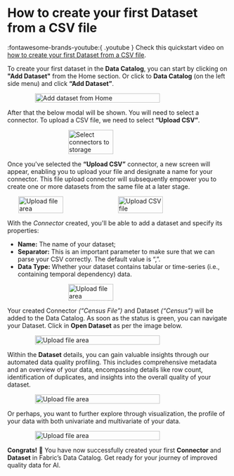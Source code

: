 # How to create your first Dataset from a CSV file

:fontawesome-brands-youtube:{ .youtube }
Check this quickstart video on <a href="https://youtu.be/1zYreRKsNGE"><u>how to create your first Dataset from a CSV file</u></a>.

To create your first dataset in the **Data Catalog**, you can start by clicking on **"Add Dataset"** from the Home section.
Or click to **Data Catalog** (on the left side menu) and click **“Add Dataset”**.

<div style="display: flex; justify-content: center;align-items: center;">
    <img src="/assets/quickstart/upload_csv/welcome_add_dataset.png" alt="Add dataset from Home" style="width: 75%;">
</div>

After that the below modal will be shown. You will need to select a connector. To upload a CSV file, we need to select **“Upload CSV”**.

<div style="display: flex; justify-content: center;align-items: center;">
    <img src="/assets/quickstart/upload_csv/data_catalog_connectors.png" alt="Select connectors to storage" style="width: 45%;">
</div>

Once you've selected the **“Upload CSV”** connector, a new screen will appear, enabling you to upload your file and designate a name for your connector.
This file upload connector will subsequently empower you to create one or more datasets from the same file at a later stage.

<div style="display: flex; justify-content: center;align-items: center;">
    <img src="/assets/quickstart/upload_csv/loading_area.png" alt="Upload file area" style="width: 45%;">
    <img src="/assets/quickstart/upload_csv/load_csv_file.png" alt="Upload CSV file" style="width: 45%;">
</div>

With the *Connector* created, you'll be able to add a dataset and specify its properties:

- **Name:** The name of your dataset;
- **Separator:** This is an important parameter to make sure that we can parse your CSV correctly. The default value is “,”.
- **Data Type:** Whether your dataset contains tabular or time-series (i.e., containing temporal dependency) data.

<div style="display: flex; justify-content: center;align-items: center;">
    <img src="/assets/quickstart/upload_csv/add_dataset_details.png" alt="Upload file area" style="width: 45%;">
</div>

Your created Connector *(“Census File”)* and Dataset *(“Census”)* will be added to the Data Catalog.
As soon as the status is green, you can navigate your Dataset. Click in **Open Dataset** as per the image below.

<div style="display: flex; justify-content: center;align-items: center;">
    <img src="/assets/quickstart/upload_csv/open_dataset.png" alt="Upload file area" style="width: 75%;">
</div>

Within the **Dataset** details, you can gain valuable insights through our automated data quality profiling.
This includes comprehensive metadata and an overview of your data, encompassing details like row count, identification
of duplicates, and insights into the overall quality of your dataset.

<div style="display: flex; justify-content: center;align-items: center;">
    <img src="/assets/quickstart/upload_csv/dataset_overview.png" alt="Upload file area" style="width: 75%;">
</div>

Or perhaps, you want to further explore through visualization, the profile of your data with both univariate
and multivariate of your data.

<div style="display: flex; justify-content: center;align-items: center;">
    <img src="/assets/quickstart/upload_csv/dataset_profiling.png" alt="Upload file area" style="width: 75%;">
</div>

**Congrats!** 🚀 You have now successfully created your first **Connector** and **Dataset** in Fabric’s Data Catalog.
Get ready for your journey of improved quality data for AI.
